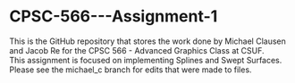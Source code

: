 # CPSC-566---Assignment-1

This is the GitHub repository that stores the work done by Michael Clausen and Jacob Re for the CPSC 566 - Advanced Graphics Class at CSUF.\
This assignment is focused on implementing Splines and Swept Surfaces.\
Please see the michael_c branch for edits that were made to files.
